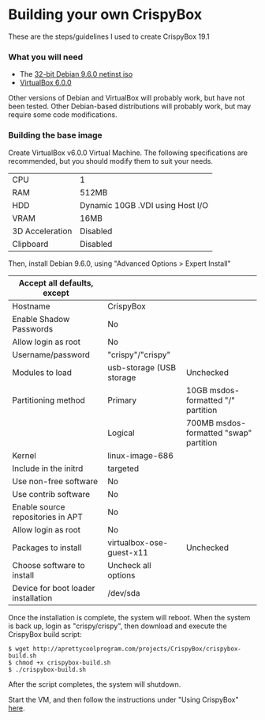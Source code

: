 # Building your own CrispyBox

These are the steps/guidelines I used to create CrispyBox 19.1

### What you will need
* The [32-bit Debian 9.6.0 netinst iso](https://cdimage.debian.org/debian-cd/current/i386/iso-cd/debian-9.6.0-i386-netinst.iso)
* [VirtualBox 6.0.0](https://www.virtualbox.org/wiki/Downloads)

Other versions of Debian and VirtualBox will probably work, but have not been tested. Other Debian-based distributions will probably work, but may require some code modifications.

### Building the base image
Create VirtualBox v6.0.0 Virtual Machine. The following specifications are recommended, but you should modify them to suit your needs.
    
|                 |   |
|-----------------|---|
| CPU             | 1 |
| RAM             | 512MB |
| HDD             | Dynamic 10GB .VDI using Host I/O |
| VRAM            | 16MB | 
| 3D Acceleration | Disabled |
| Clipboard       | Disabled |

Then, install Debian 9.6.0, using "Advanced Options > Expert Install"

|  Accept all defaults, except        |   |   |
|-------------------------------------|---|---|
| Hostname                            | CrispyBox |   |
| Enable Shadow Passwords             | No |   |
| Allow login as root                 | No |   |
| Username/password                   | "crispy"/"crispy" |   | 
| Modules to load                     | usb-storage (USB storage | Unchecked |
| Partitioning method                 | Primary | 10GB msdos-formatted "/" partition |
|                                     | Logical | 700MB msdos-formatted "swap" partition |
| Kernel                              | linux-image-686 |   |
| Include in the initrd               | targeted |   |
| Use non-free software               | No |   |
| Use contrib software                | No |   |
| Enable source repositories in APT   | No |   |
| Allow login as root                 | No |   |
| Packages to install                 | virtualbox-ose-guest-x11 | Unchecked |
| Choose software to install          | Uncheck all options |   |
| Device for boot loader installation | /dev/sda |   |

Once the installation is complete, the system will reboot. When the system is back up, login as "crispy/crispy", then download and execute the CrispyBox build script:

```
$ wget http://aprettycoolprogram.com/projects/CrispyBox/crispybox-build.sh
$ chmod +x crispybox-build.sh
$ ./crispybox-build.sh
```	

After the script completes, the system will shutdown.
	
Start the VM, and then follow the instructions under "Using CrispyBox" [here](https://github.com/APrettyCoolProgram/CrispyBox).
